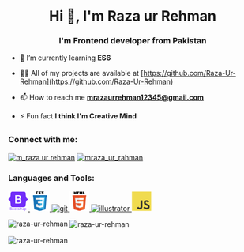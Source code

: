 <h1 align="center">Hi 👋, I'm Raza ur Rehman</h1>
<h3 align="center">I'm Frontend developer from Pakistan</h3>

- 🌱 I’m currently learning **ES6**

- 👨‍💻 All of my projects are available at [https://github.com/Raza-Ur-Rehman](https://github.com/Raza-Ur-Rehman)

- 📫 How to reach me **mrazaurrehman12345@gmail.com**

- ⚡ Fun fact **I think I'm Creative Mind**

<h3 align="left">Connect with me:</h3>
<p align="left">
<a href="https://stackoverflow.com/users/m_raza ur rehman" target="blank"><img align="center" src="https://raw.githubusercontent.com/rahuldkjain/github-profile-readme-generator/master/src/images/icons/Social/stack-overflow.svg" alt="m_raza ur rehman" height="30" width="40" /></a>
<a href="https://instagram.com/mraza_ur_rahman" target="blank"><img align="center" src="https://raw.githubusercontent.com/rahuldkjain/github-profile-readme-generator/master/src/images/icons/Social/instagram.svg" alt="mraza_ur_rahman" height="30" width="40" /></a>
</p>

<h3 align="left">Languages and Tools:</h3>
<p align="left"> <a href="https://getbootstrap.com" target="_blank" rel="noreferrer"> <img src="https://raw.githubusercontent.com/devicons/devicon/master/icons/bootstrap/bootstrap-plain-wordmark.svg" alt="bootstrap" width="40" height="40"/> </a> <a href="https://www.w3schools.com/css/" target="_blank" rel="noreferrer"> <img src="https://raw.githubusercontent.com/devicons/devicon/master/icons/css3/css3-original-wordmark.svg" alt="css3" width="40" height="40"/> </a> <a href="https://git-scm.com/" target="_blank" rel="noreferrer"> <img src="https://www.vectorlogo.zone/logos/git-scm/git-scm-icon.svg" alt="git" width="40" height="40"/> </a> <a href="https://www.w3.org/html/" target="_blank" rel="noreferrer"> <img src="https://raw.githubusercontent.com/devicons/devicon/master/icons/html5/html5-original-wordmark.svg" alt="html5" width="40" height="40"/> </a> <a href="https://www.adobe.com/in/products/illustrator.html" target="_blank" rel="noreferrer"> <img src="https://www.vectorlogo.zone/logos/adobe_illustrator/adobe_illustrator-icon.svg" alt="illustrator" width="40" height="40"/> </a> <a href="https://developer.mozilla.org/en-US/docs/Web/JavaScript" target="_blank" rel="noreferrer"> <img src="https://raw.githubusercontent.com/devicons/devicon/master/icons/javascript/javascript-original.svg" alt="javascript" width="40" height="40"/> </a> </p>

<p><img align="left" src="https://github-readme-stats.vercel.app/api/top-langs?username=raza-ur-rehman&show_icons=true&locale=en&layout=compact" alt="raza-ur-rehman" /></p>

<p>&nbsp;<img align="center" src="https://github-readme-stats.vercel.app/api?username=raza-ur-rehman&show_icons=true&locale=en" alt="raza-ur-rehman" /></p>

<p><img align="center" src="https://github-readme-streak-stats.herokuapp.com/?user=raza-ur-rehman&" alt="raza-ur-rehman" /></p>
